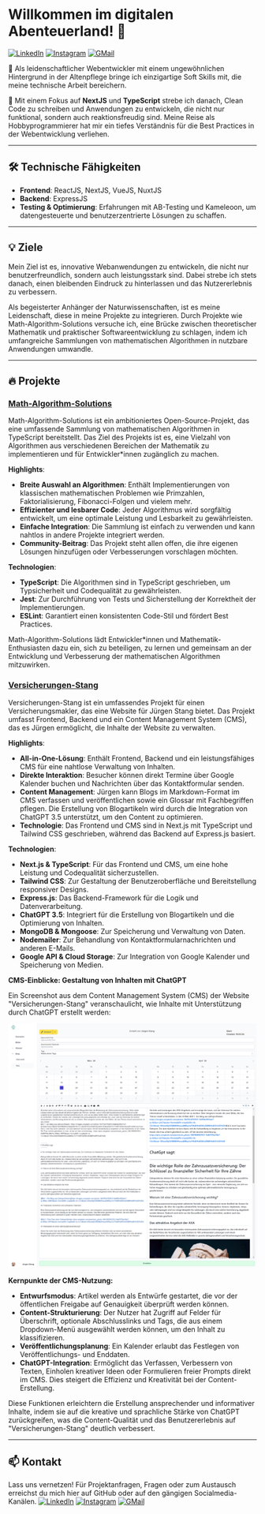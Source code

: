 # Willkommen im digitalen Abenteuerland! 👋

[![LinkedIn](https://img.shields.io/badge/-LinkedIn-blue?social&logo=LinkedIn)](https://www.linkedin.com/in/poppe-kevin/) [![Instagram](https://img.shields.io/badge/-instagram-white?logo=instagram)](https://www.instagram.com/teleturbis/) [![GMail](https://img.shields.io/badge/-Gmail-white?logo=GMail)](mailto:kevin.poppe93@gmail.com)

🚀 Als leidenschaftlicher Webentwickler mit einem ungewöhnlichen Hintergrund in der Altenpflege bringe ich einzigartige Soft Skills mit, die meine technische Arbeit bereichern.

💼 Mit einem Fokus auf **NextJS** und **TypeScript** strebe ich danach, Clean Code zu schreiben und Anwendungen zu entwickeln, die nicht nur funktional, sondern auch reaktionsfreudig sind. Meine Reise als Hobbyprogrammierer hat mir ein tiefes Verständnis für die Best Practices in der Webentwicklung verliehen.

---

## 🛠️ Technische Fähigkeiten

- **Frontend**: ReactJS, NextJS, VueJS, NuxtJS
- **Backend**: ExpressJS
- **Testing & Optimierung**: Erfahrungen mit AB-Testing und Kameleoon, um datengesteuerte und benutzerzentrierte Lösungen zu schaffen.

---

## 💡 Ziele

Mein Ziel ist es, innovative Webanwendungen zu entwickeln, die nicht nur benutzerfreundlich, sondern auch leistungsstark sind. Dabei strebe ich stets danach, einen bleibenden Eindruck zu hinterlassen und das Nutzererlebnis zu verbessern.

Als begeisterter Anhänger der Naturwissenschaften, ist es meine Leidenschaft, diese in meine Projekte zu integrieren. Durch Projekte wie Math-Algorithm-Solutions versuche ich, eine Brücke zwischen theoretischer Mathematik und praktischer Softwareentwicklung zu schlagen, indem ich umfangreiche Sammlungen von mathematischen Algorithmen in nutzbare Anwendungen umwandle.

---

## 🔥 Projekte

### [Math-Algorithm-Solutions](https://github.com/Teleturbis/Math-Algorithm-Solutions)

Math-Algorithm-Solutions ist ein ambitioniertes Open-Source-Projekt, das eine umfassende Sammlung von mathematischen Algorithmen in TypeScript bereitstellt. Das Ziel des Projekts ist es, eine Vielzahl von Algorithmen aus verschiedenen Bereichen der Mathematik zu implementieren und für Entwickler\*innen zugänglich zu machen.

**Highlights**:

- **Breite Auswahl an Algorithmen**: Enthält Implementierungen von klassischen mathematischen Problemen wie Primzahlen, Faktorialisierung, Fibonacci-Folgen und vielem mehr.
- **Effizienter und lesbarer Code**: Jeder Algorithmus wird sorgfältig entwickelt, um eine optimale Leistung und Lesbarkeit zu gewährleisten.
- **Einfache Integration**: Die Sammlung ist einfach zu verwenden und kann nahtlos in andere Projekte integriert werden.
- **Community-Beitrag**: Das Projekt steht allen offen, die ihre eigenen Lösungen hinzufügen oder Verbesserungen vorschlagen möchten.

**Technologien**:

- **TypeScript**: Die Algorithmen sind in TypeScript geschrieben, um Typsicherheit und Codequalität zu gewährleisten.
- **Jest**: Zur Durchführung von Tests und Sicherstellung der Korrektheit der Implementierungen.
- **ESLint**: Garantiert einen konsistenten Code-Stil und fördert Best Practices.

Math-Algorithm-Solutions lädt Entwickler\*innen und Mathematik-Enthusiasten dazu ein, sich zu beteiligen, zu lernen und gemeinsam an der Entwicklung und Verbesserung der mathematischen Algorithmen mitzuwirken.

### [Versicherungen-Stang](https://dev.versicherungen-stang.de)

Versicherungen-Stang ist ein umfassendes Projekt für einen Versicherungsmakler, das eine Website für Jürgen Stang bietet. Das Projekt umfasst Frontend, Backend und ein Content Management System (CMS), das es Jürgen ermöglicht, die Inhalte der Website zu verwalten.

**Highlights**:

- **All-in-One-Lösung**: Enthält Frontend, Backend und ein leistungsfähiges CMS für eine nahtlose Verwaltung von Inhalten.
- **Direkte Interaktion**: Besucher können direkt Termine über Google Kalender buchen und Nachrichten über das Kontaktformular senden.
- **Content Management**: Jürgen kann Blogs im Markdown-Format im CMS verfassen und veröffentlichen sowie ein Glossar mit Fachbegriffen pflegen. Die Erstellung von Blogartikeln wird durch die Integration von ChatGPT 3.5 unterstützt, um den Content zu optimieren.
- **Technologie**: Das Frontend und CMS sind in Next.js mit TypeScript und Tailwind CSS geschrieben, während das Backend auf Express.js basiert.

**Technologien**:

- **Next.js & TypeScript**: Für das Frontend und CMS, um eine hohe Leistung und Codequalität sicherzustellen.
- **Tailwind CSS**: Zur Gestaltung der Benutzeroberfläche und Bereitstellung responsiver Designs.
- **Express.js**: Das Backend-Framework für die Logik und Datenverarbeitung.
- **ChatGPT 3.5**: Integriert für die Erstellung von Blogartikeln und die Optimierung von Inhalten.
- **MongoDB & Mongoose**: Zur Speicherung und Verwaltung von Daten.
- **Nodemailer**: Zur Behandlung von Kontaktformularnachrichten und anderen E-Mails.
- **Google API & Cloud Storage**: Zur Integration von Google Kalender und Speicherung von Medien.

**CMS-Einblicke: Gestaltung von Inhalten mit ChatGPT**

Ein Screenshot aus dem Content Management System (CMS) der Website "Versicherungen-Stang" veranschaulicht, wie Inhalte mit Unterstützung durch ChatGPT erstellt werden:

![CMS Screenshot](./images/CMS.png)

**Kernpunkte der CMS-Nutzung:**

- **Entwurfsmodus**: Artikel werden als Entwürfe gestartet, die vor der öffentlichen Freigabe auf Genauigkeit überprüft werden können.
- **Content-Strukturierung**: Der Nutzer hat Zugriff auf Felder für Überschrift, optionale Abschlusslinks und Tags, die aus einem Dropdown-Menü ausgewählt werden können, um den Inhalt zu klassifizieren.
- **Veröffentlichungsplanung**: Ein Kalender erlaubt das Festlegen von Veröffentlichungs- und Enddaten.
- **ChatGPT-Integration**: Ermöglicht das Verfassen, Verbessern von Texten, Einholen kreativer Ideen oder Formulieren freier Prompts direkt im CMS. Dies steigert die Effizienz und Kreativität bei der Content-Erstellung.

Diese Funktionen erleichtern die Erstellung ansprechender und informativer Inhalte, indem sie auf die kreative und sprachliche Stärke von ChatGPT zurückgreifen, was die Content-Qualität und das Benutzererlebnis auf "Versicherungen-Stang" deutlich verbessert.

---

## 📫 Kontakt

Lass uns vernetzen! Für Projektanfragen, Fragen oder zum Austausch erreichst du mich hier auf GitHub oder auf den gängigen Socialmedia-Kanälen.
[![LinkedIn](https://img.shields.io/badge/-LinkedIn-blue?social&logo=LinkedIn)](https://www.linkedin.com/in/poppe-kevin/) [![Instagram](https://img.shields.io/badge/-instagram-white?logo=instagram)](https://www.instagram.com/teleturbis/) [![GMail](https://img.shields.io/badge/-Gmail-white?logo=GMail)](mailto:kevin.poppe93@gmail.com)
